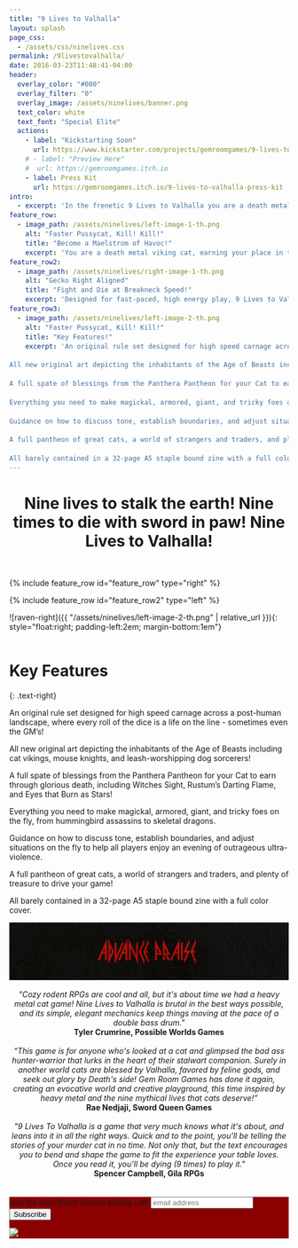 ```yaml
---
title: "9 Lives to Valhalla"
layout: splash
page_css:
  - /assets/css/ninelives.css
permalink: /9livestovalhalla/
date: 2016-03-23T11:48:41-04:00
header:
  overlay_color: "#000"
  overlay_filter: "0"
  overlay_image: /assets/ninelives/banner.png
  text_color: white
  text_font: "Special Elite"
  actions:
    - label: "Kickstarting Soon"
      url: https://www.kickstarter.com/projects/gemroomgames/9-lives-to-valhalla
    # - label: "Preview Here"
    #  url: https://gemroomgames.itch.io
    - label: Press Kit
      url: https://gemroomgames.itch.io/9-lives-to-valhalla-press-kit
intro:
  - excerpt: 'In the frenetic 9 Lives to Valhalla you are a death metal viking cat earning your place in the drinking halls of Valhalla by casting a wake of blood and carnage upon the blighted earth. Guided personally by DEATH, your merry band will leave a wake of ruin ending only at the hands of a truly worthy foe. Nine lives to stalk the earth! Nine times to die with sword in paw! Nine Lives to Valhalla!'
feature_row:
  - image_path: /assets/ninelives/left-image-1-th.png
    alt: "Faster Pussycat, Kill! Kill!"
    title: "Become a Maelstrom of Havoc!"
    excerpt: 'You are a death metal viking cat, earning your place in the drinking halls of Valhalla by casting a wake of blood and carnage upon the blighted earth in each of your 9 lives. Guided personally by DEATH, your merry band will leave a wake of ruin ending only at the hands of a truly worthy foe. Find treasures, trade with merchants, mercenaries, or ghosts, and follow DEATH to seek worthy foes, fiendish traps, and ensure your place among the greatest warriors of catkind!'
feature_row2:
  - image_path: /assets/ninelives/right-image-1-th.png
    alt: "Gecko Right Aligned"
    title: "Fight and Die at Breakneck Speed!"
    excerpt: 'Designed for fast-paced, high energy play, 9 Lives to Valhalla is a standalone, rules-light tabletop rpg for 2-6 players in the classic tradition of animal adventurers in a surprisingly dark fantasy world. It’s perfect for over-the-top livestreams, single-session games at your kitchen table, and joining your friends on a journey of brutal ferocity as you rampage through a cursed landscape against anyone who would resurrect ancient tyrannies.'
feature_row3:
  - image_path: /assets/ninelives/left-image-2-th.png
    alt: "Faster Pussycat, Kill! Kill!"
    title: "Key Features!"
    excerpt: 'An original rule set designed for high speed carnage across a post-human landscape, where every roll of the dice is a life on the line - sometimes even the GM’s!<br><br>

All new original art depicting the inhabitants of the Age of Beasts including cat vikings, mouse knights, and leash-worshipping dog sorcerers!<br><br>

A full spate of blessings from the Panthera Pantheon for your Cat to earn through glorious death, including Witches Sight, Rustum’s Darting Flame, and Eyes that Burn as Stars!<br><br>

Everything you need to make magickal, armored, giant, and tricky foes on the fly, from hummingbird assassins to skeletal dragons.<br><br>

Guidance on how to discuss tone, establish boundaries, and adjust situations on the fly to help all players enjoy an evening of outrageous ultra-violence.<br><br>

A full pantheon of great cats, a world of strangers and traders, and plenty of treasure to drive your game!<br><br>

All barely contained in a 32-page A5 staple bound zine with a full color cover.'
---
```


<center><h1>Nine lives to stalk the earth! Nine times to die with sword in paw! Nine Lives to Valhalla!</h1></center><br>

{% include feature_row id="feature_row" type="right" %}

{% include feature_row id="feature_row2" type="left" %}

![raven-right]({{ "/assets/ninelives/left-image-2-th.png" | relative_url }}){: style="float:right; padding-left:2em; margin-bottom:1em"}
<div style="height: 1px; display: block;"></div>
<h1>Key Features</h1>
{: .text-right}
  <p class="features">An original rule set designed for high speed carnage across a post-human landscape, where every roll of the dice is a life on the line - sometimes even the GM’s!</p>
  <p class="features">All new original art depicting the inhabitants of the Age of Beasts including cat vikings, mouse knights, and leash-worshipping dog sorcerers!</p>
  <p class="features">A full spate of blessings from the Panthera Pantheon for your Cat to earn through glorious death, including Witches Sight, Rustum’s Darting Flame, and Eyes that Burn as Stars!</p>
  <p class="features">Everything you need to make magickal, armored, giant, and tricky foes on the fly, from hummingbird assassins to skeletal dragons.</p>
  <p class="features">Guidance on how to discuss tone, establish boundaries, and adjust situations on the fly to help all players enjoy an evening of outrageous ultra-violence.</p>
  <p class="features">A full pantheon of great cats, a world of strangers and traders, and plenty of treasure to drive your game!</p>
  <p class="features">All barely contained in a 32-page A5 staple bound zine with a full color cover.</p>


<p align="middle">
  <img src="/assets/ninelives/advance_praise_header_trimmed.png" alt="Advance Praise for 9 Lives to Valhalla" style="margin: 0px 0px 0px 0px;"/>
</p>
<center><i> "Cozy rodent RPGs are cool and all, but it's about time we had a heavy metal cat game! Nine Lives to Valhalla is brutal in the best ways possible, and its simple, elegant mechanics keep things moving at the pace of a double bass drum."</i><br>
<b>Tyler Crumrine, Possible Worlds Games</b><br>
<br>
<i>“This game is for anyone who's looked at a cat and glimpsed the bad ass hunter-warrior that lurks in the heart of their stalwart companion. Surely in another world cats are blessed by Valhalla, favored by feline gods, and seek out glory by Death's side! Gem Room Games has done it again, creating an evocative world and creative playground, this time inspired by heavy metal and the nine mythical lives that cats deserve!”</i><br>
<b>Rae Nedjaji, Sword Queen Games</b><br>
<br>
<i> "9 Lives To Valhalla is a game that very much knows what it's about, and leans into it in all the right ways. Quick and to the point, you'll be telling the stories of your murder cat in no time. Not only that, but the text encourages you to bend and shape the game to fit the experience your table loves. Once you read it, you'll be dying (9 times) to play it."</i><br>
<b>Spencer Campbell, Gila RPGs</b>
</center>
<br><br>
<!-- Begin Mailchimp Signup Form -->
<link href="//cdn-images.mailchimp.com/embedcode/horizontal-slim-10_7_dtp.css" rel="stylesheet" type="text/css">
<style type="text/css">
	#mc_embed_signup{background:#8B0000; clear:left; font:14px Helvetica,Arial,sans-serif; width:100%;}
	/* Add your own Mailchimp form style overrides in your site stylesheet or in this style block.
	   We recommend moving this block and the preceding CSS link to the HEAD of your HTML file. */
</style>
<div id="mc_embed_signup">
<form action="https://gemroomgames.us3.list-manage.com/subscribe/post?u=37261691aba985b7cdeaf9d8b&amp;id=9059331c9e" method="post" id="mc-embedded-subscribe-form" name="mc-embedded-subscribe-form" class="validate" target="_blank" novalidate>
    <div id="mc_embed_signup_scroll">
	<label for="mce-EMAIL">Join the Gem Room Games Mailing List!</label>
	<input type="email" value="" name="EMAIL" class="email" id="mce-EMAIL" placeholder="email address" required>
    <!-- real people should not fill this in and expect good things - do not remove this or risk form bot signups-->
    <div style="position: absolute; left: -5000px;" aria-hidden="true"><input type="text" name="b_37261691aba985b7cdeaf9d8b_9059331c9e" tabindex="-1" value=""></div>
        <div class="clear foot">
           <input type="submit" value="Subscribe" name="subscribe" id="mc-embedded-subscribe" class="button">
        </div>
	<p><a href="http://eepurl.com/hRqINX" title="Mailchimp - email marketing made easy and fun"><img class="referralBadge" src="https://eep.io/mc-cdn-images/template_images/branding_logo_text_dark_dtp.svg"></a></p>
    </div>
</form>
</div>

<!--End mc_embed_signup-->
<script src='https://storage.ko-fi.com/cdn/scripts/overlay-widget.js'></script>
<script>
  kofiWidgetOverlay.draw('gemroomgames', {
    'type': 'floating-chat',
    'floating-chat.donateButton.text': 'Support Us',
    'floating-chat.donateButton.background-color': '#794bc4',
    'floating-chat.donateButton.text-color': '#fff'
  });
</script>
